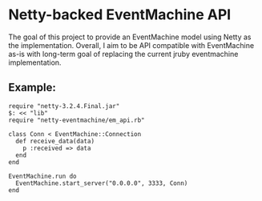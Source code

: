 # Netty-backed EventMachine API

The goal of this project to provide an EventMachine model using Netty as the
implementation. Overall, I aim to be API compatible with EventMachine as-is with
long-term goal of replacing the current jruby eventmachine implementation.

## Example:

    require "netty-3.2.4.Final.jar"
    $: << "lib"
    require "netty-eventmachine/em_api.rb"

    class Conn < EventMachine::Connection
      def receive_data(data)
        p :received => data
      end
    end

    EventMachine.run do
      EventMachine.start_server("0.0.0.0", 3333, Conn)
    end
